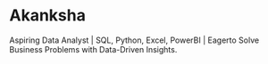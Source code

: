 # Akanksha
Aspiring Data Analyst | SQL, Python, Excel, PowerBI | Eagerto Solve Business Problems with Data-Driven Insights.
